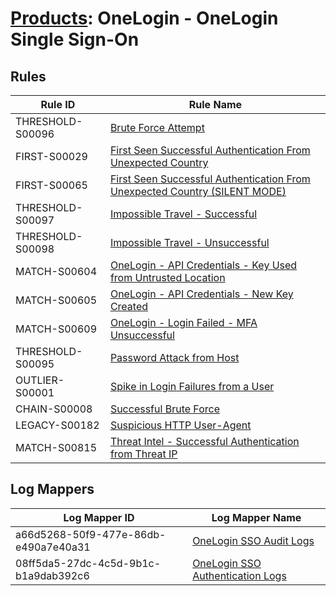 # [Products](README.md): OneLogin - OneLogin Single Sign-On

## Rules

|Rule ID|Rule Name|
|----|----|
|THRESHOLD-S00096|[Brute Force Attempt](../rules/THRESHOLD-S00096.md)|
|FIRST-S00029|[First Seen Successful Authentication From Unexpected Country](../rules/FIRST-S00029.md)|
|FIRST-S00065|[First Seen Successful Authentication From Unexpected Country (SILENT MODE)](../rules/FIRST-S00065.md)|
|THRESHOLD-S00097|[Impossible Travel - Successful](../rules/THRESHOLD-S00097.md)|
|THRESHOLD-S00098|[Impossible Travel - Unsuccessful](../rules/THRESHOLD-S00098.md)|
|MATCH-S00604|[OneLogin - API Credentials - Key Used from Untrusted Location](../rules/MATCH-S00604.md)|
|MATCH-S00605|[OneLogin - API Credentials - New Key Created](../rules/MATCH-S00605.md)|
|MATCH-S00609|[OneLogin - Login Failed - MFA Unsuccessful](../rules/MATCH-S00609.md)|
|THRESHOLD-S00095|[Password Attack from Host](../rules/THRESHOLD-S00095.md)|
|OUTLIER-S00001|[Spike in Login Failures from a User](../rules/OUTLIER-S00001.md)|
|CHAIN-S00008|[Successful Brute Force](../rules/CHAIN-S00008.md)|
|LEGACY-S00182|[Suspicious HTTP User-Agent](../rules/LEGACY-S00182.md)|
|MATCH-S00815|[Threat Intel - Successful Authentication from Threat IP](../rules/MATCH-S00815.md)|


## Log Mappers

|Log Mapper ID|Log Mapper Name|
|----|----|
|a66d5268-50f9-477e-86db-e490a7e40a31|[OneLogin SSO Audit Logs](../mappings/a66d5268-50f9-477e-86db-e490a7e40a31.md)|
|08ff5da5-27dc-4c5d-9b1c-b1a9dab392c6|[OneLogin SSO Authentication Logs](../mappings/08ff5da5-27dc-4c5d-9b1c-b1a9dab392c6.md)|


